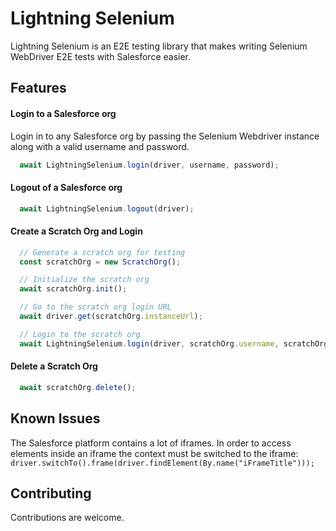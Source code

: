 # Lightning Selenium

Lightning Selenium is an E2E testing library that makes writing Selenium WebDriver E2E tests with Salesforce easier.

## Features

#### Login to a Salesforce org
Login in to any Salesforce org by passing the Selenium Webdriver instance along with a valid username
and password.
```JavaScript
  await LightningSelenium.login(driver, username, password);
```

#### Logout of a Salesforce org
```JavaScript
  await LightningSelenium.logout(driver);
```

#### Create a Scratch Org and Login
```JavaScript
  // Generate a scratch org for testing
  const scratchOrg = new ScratchOrg();

  // Initialize the scratch org
  await scratchOrg.init();

  // Go to the scratch org login URL
  await driver.get(scratchOrg.instanceUrl);

  // Login to the scratch org
  await LightningSelenium.login(driver, scratchOrg.username, scratchOrg.password);
```

#### Delete a Scratch Org
```JavaScript
  await scratchOrg.delete();
```

## Known Issues
The Salesforce platform contains a lot of iframes. In order to access elements inside an iframe the context must be switched
to the iframe: `driver.switchTo().frame(driver.findElement(By.name("iFrameTitle")));`

## Contributing
Contributions are welcome.